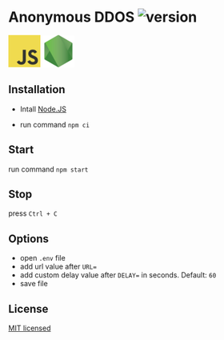 # Anonymous DDOS ![version](https://img.shields.io/badge/version-1.0.0-blue.svg)

<img src="https://raw.githubusercontent.com/github/explore/80688e429a7d4ef2fca1e82350fe8e3517d3494d/topics/javascript/javascript.png" class="d-block rounded-1 mr-3 flex-shrink-0" alt="javascript logo" width="64" height="64"> <img src="https://raw.githubusercontent.com/github/explore/80688e429a7d4ef2fca1e82350fe8e3517d3494d/topics/nodejs/nodejs.png" class="d-block rounded-1 mr-3 flex-shrink-0" alt="node.js logo" width="64" height="64">

## Installation

- Intall [Node.JS](https://nodejs.org/)

- run command `npm ci`

## Start

run command `npm start`

## Stop

press `Ctrl + C`

## Options

- open `.env` file
- add url value after `URL=`
- add custom delay value after `DELAY=` in seconds. Default: `60`
- save file

## License

[MIT licensed](LICENSE)
